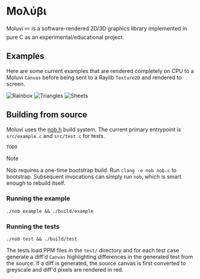 # Μολύβι

Moluvi ✏️ is a software-rendered 2D/3D graphics library implemented in pure C as an experimental/educational project.

## Examples

Here are some current examples that are rendered completely on CPU to a Moluvi `Canvas` before being sent to a Raylib `Texture2D` and rendered to screen.

![Rainbox](https://github.com/th13/Moluvi/blob/master/examples/rainbox.gif)
![Triangles](https://github.com/th13/Moluvi/blob/master/examples/triangles.gif)
![Sheets](https://github.com/th13/Moluvi/blob/master/examples/sheets.gif)

## Building from source

Moluvi uses the [nob.h](https://github.com/tsoding/nob.h) build system. The current primary entrypoint is `src/example.c` and `src/test.c` for tests.

`TODO`

> [!NOTE]
> Nob requires a one-time bootstrap build.
> Run `clang -o nob nob.c` to bootstrap. Subsequent invocations can simply run `nob`, which is smart enough to rebuild itself.

### Running the example 

`./nob example && ./build/example`

### Running the tests

`./nob test && ./build/test`

The tests load PPM files in the `test/` directory and for each test case generate a diff'd `Canvas` highlighting differences in the generated test from the source. If a diff is generated, the source canvas is first converted to greyscale and diff'd pixels are rendered in red.

